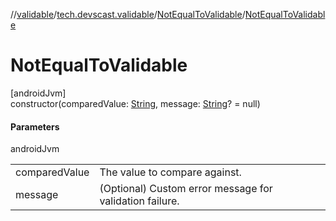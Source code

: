 //[validable](../../../index.md)/[tech.devscast.validable](../index.md)/[NotEqualToValidable](index.md)/[NotEqualToValidable](-not-equal-to-validable.md)

# NotEqualToValidable

[androidJvm]\
constructor(comparedValue: [String](https://kotlinlang.org/api/latest/jvm/stdlib/kotlin/-string/index.html), message: [String](https://kotlinlang.org/api/latest/jvm/stdlib/kotlin/-string/index.html)? = null)

#### Parameters

androidJvm

| | |
|---|---|
| comparedValue | The value to compare against. |
| message | (Optional) Custom error message for validation failure. |
